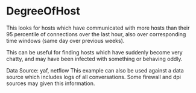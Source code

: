 DegreeOfHost
============

This looks for hosts which have communicated with more hosts than their 95 percentile of connections over the last hour, also over corresponding time windows (same day over previous weeks).

This can be useful for finding hosts which have suddenly become very chatty, and may have been infected with something or behaving oddly.

Data Source: yaf, netflow
This example can also be used against a data source which includes logs of all conversations. Some firewall and dpi sources may given this information.
